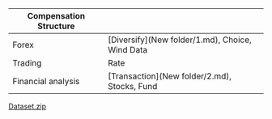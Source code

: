 

| Compensation Structure	|																					  					|
| --------------------------| ------------------------------------------------------------------------------------------------------|
| Forex						| [Diversify](New folder/1.md), Choice, Wind Data														|
| Trading					| Rate																									|
| Financial analysis		| [Transaction](New folder/2.md), Stocks, Fund															|	
  
[Dataset.zip]()